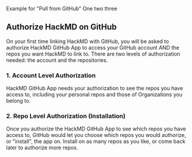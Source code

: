 Example for "Pull from GitHub"
One two three

## Authorize HackMD on GitHub
On your first time linking HackMD with GitHub, you will be asked to authorize HackMD GitHub App to access your GitHub account AND the repos you want HackMD to link to. There are two levels of authorization needed: the account and the repositories.

### 1. Account Level Authorization
HackMD GitHub App needs your authorization to see the repos you have access to, including your personal repos and those of Organizations you belong to. 

### 2. Repo Level Authorization (Installation)
Once you authorize the HackMD GitHub App to see which repos you have access to, GitHub would let you choose which repos you would authorize, or "install", the app on. Install on as many repos as you like, or come back later to authorize more repos.

